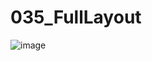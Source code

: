 # 035_FullLayout
![image](https://github.com/adamandrsn/035_FullLayout/assets/115075754/bdbd5780-f239-4557-9f8f-0b2876da7c2c)
